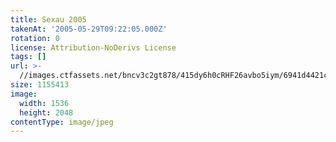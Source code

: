 ```yaml
---
title: Sexau 2005
takenAt: '2005-05-29T09:22:05.000Z'
rotation: 0
license: Attribution-NoDerivs License
tags: []
url: >-
  //images.ctfassets.net/bncv3c2gt878/415dy6h0cRHF26avbo5iym/6941d4421c0a13665a417e4fcf855d4e/sexau-2005_4560328618_o
size: 1155413
image:
  width: 1536
  height: 2048
contentType: image/jpeg
---
```


